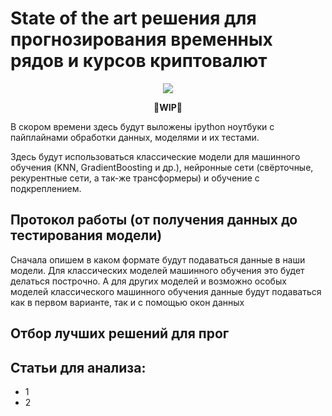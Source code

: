 # State of the art решения для прогнозирования временных рядов и курсов криптовалют

<p align="center">
 <img src="https://github.com/Omegon226/Crypto_Course_Forecasting/assets/69383841/00c53bb2-7f53-405d-b929-04bfa37e339c"/>
</p>

<p align="center">
  <b>
    🚧WIP🚧
  </b>
</p>

В скором времени здесь будут выложены ipython ноутбуки с пайплайнами обработки данных, моделями и их тестами.

Здесь будут использоваться классические модели для машинного обучения (KNN, GradientBoosting и др.), нейронные сети (свёрточные, рекурентные сети, а так-же трансформеры) и обучение с подкреплением.

## Протокол работы (от получения данных до тестирования модели)

Сначала опишем в каком формате будут подаваться данные в наши модели. Для классических моделей машинного обучения это будет делаться построчно. А для других моделей и возможно особых моделей классического машинного обучения данные будут подаваться как в первом варианте, так и с помощью окон данных 


## Отбор лучших решений для прог

## Статьи для анализа:

- 1
- 2

